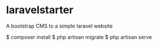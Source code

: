 # laravelstarter
A bootstrap CMS to a simple laravel website

$ composer install
$ php artisan migrate
$ php artisan serve
